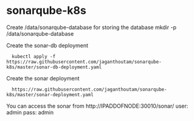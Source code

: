 # sonarqube-k8s

Create /data/sonarqube-database for storing the database
    mkdir -p /data/sonarqube-database
    
Create the sonar-db deployment
    
      kubectl apply -f https://raw.githubusercontent.com/jaganthoutam/sonarqube-k8s/master/sonar-db-deployment.yaml
      
 
Create the sonar deployment

      https://raw.githubusercontent.com/jaganthoutam/sonarqube-k8s/master/sonar-deployment.yaml
      
      
You can access the sonar from 
      http://IPADDOFNODE:30010/sonar/
      user: admin
      pass: admin
      
